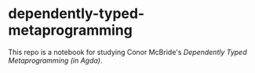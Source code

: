 # dependently-typed-metaprogramming

This repo is a notebook for studying Conor McBride's _Dependently Typed Metaprogramming (in Agda)_.


